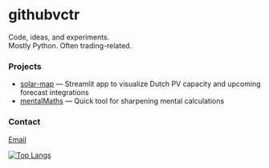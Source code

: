 # githubvctr

Code, ideas, and experiments.  
Mostly Python. Often trading-related.

### Projects
- [solar-map](https://github.com/githubvctr/solar-map) — Streamlit app to visualize Dutch PV capacity and upcoming forecast integrations
- [mentalMaths](https://github.com/githubvctr/mentalMaths) — Quick tool for sharpening mental calculations

### Contact
[Email](mailto:victorbarna@hotmail.fr)

[![Top Langs](https://github-readme-stats.vercel.app/api/top-langs/?username=githubvctr&layout=compact&hide=html,css&theme=dark)](https://github.com/githubvctr)

